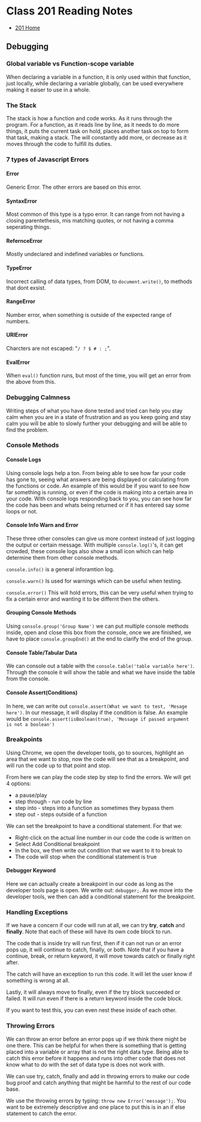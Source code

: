 # Class 201 Reading Notes

* [201 Home](https://fadnesscharlie.github.io/reading-notes/201/)

## Debugging

### Global variable vs Function-scope variable

When declaring a variable in a function, it is only used within that function, just locally, while declaring a variable globally, can be used everywhere making it eaiser to use in a whole.

### The Stack

The stack is how a function and code works. As it runs through the program. For a function, as it reads line by line, as it needs to do more things, it puts the current task on hold, places another task on top to form that task, making a stack. The will constantly add more, or decrease as it moves through the code to fulfill its duties.

### 7 types of Javascript Errors

#### Error

Generic Error. The other errors are based on this error.

#### SyntaxError

Most common of this type is a typo error. It can range from not having a closing parentethesis, mis matching quotes, or not having a comma seperating things.

#### RefernceError

Mostly undeclared and indefined variables or functions.

#### TypeError

Incorrect calling of data types, from DOM, to `document.write()`, to methods that dont exsist.

#### RangeError

Number error, when something is outside of the expected range of numbers.

#### URIError

Charcters are not escaped: "`/ ? $ # : ;`".

#### EvalError

When `eval()` function runs, but most of the time, you will get an error from the above from this.

### Debugging Calmness

Writing steps of what you have done tested and tried can help you stay calm when you are in a state of frustration and as you keep going and stay calm you will be able to slowly further your debugging and will be able to find the problem.

### Console Methods

#### Console Logs

Using console logs help a ton. From being able to see how far your code has gone to, seeing what answers are being displayed or calculating from the functions or code. An example of this would be if you want to see how far something is running, or even if the code is making into a certain area in your code. With console logs responding back to you, you can see how far the code has been and whats being returned or if it has entered say some loops or not.

#### Console Info Warn and Error

These three other consoles can give us more context instead of just logging the output or certain message. With multiple `console.log()`'s, it can get crowded, these console logs also show a small icon which can help determine them from other console methods.

`console.info()` is a general inforamtion log.

`console.warn()` Is used for warnings which can be useful when testing.

`console.error()` This will hold errors, this can be very useful when trying to fix a certain error and wanting it to be differnt then the others.

#### Grouping Console Methods

Using `console.group('Group Name')` we can put multiple console methods inside, open and close this box from the console, once we are finished, we have to place `console.groupEnd()` at the end to clarify the end of the group.

#### Console Table/Tabular Data

We can console out a table with the `console.table('table variable here')`. Through the console it will show the table and what we have inside the table from the console.

#### Console Assert(Conditions)

In here, we can write out `console.assert(What we want to test, 'Mesage here')`. In our message, it will display if the condition is false. An example would be `console.assert(isBoolean(true), 'Message if passed argument is not a boolean')`

### Breakpoints

Using Chrome, we open the developer tools, go to sources, highlight an area that we want to stop, now the code will see that as a breakpoint, and will run the code up to that point and stop.

From here we can play the code step by step to find the errors. We will get 4 options:

* a pause/play
* step through - run code by line
* step into - steps into a function as sometimes they bypass them
* step out - steps outside of a function

We can set the breakpoint to have a conditional statement. For that we:

* Right-click on the actual line number in our code the code is written on
* Select Add Conditional breakpoint
* In the box, we then write out condition that we want to it to break to
* The code will stop when the conditional statement is true

#### Debugger Keyword

Here we can actually create a breakpoint in our code as long as the developer tools page is open. We write out: `debugger;`. As we move into the developer tools, we then can add a conditional statement for the breakpoint.

### Handling Exceptions

If we have a concern if our code will run at all, we can try **try**, **catch** and **finally**. Note that each of these will have its own code block to run.

The code that is inside try will run first, then if it can not run or an error pops up, it will continue to catch, finally, or both. Note that if you have a continue, break, or return keyword, it will move towards catch or finally right after.

The catch will have an exception to run this code. It will let the user know if something is wrong at all.

Lastly, it will always move to finally, even if the try block succeeded or failed. It will run even if there is a return keyword inside the code block.

If you want to test this, you can even nest these inside of each other.

### Throwing Errors

We can throw an error before an error pops up if we think there might be one there. This can be helpful for when there is something that is getting placed into a variable or array that is not the right data type. Being able to catch this error before it happens and runs into other code that does not know what to do with the set of data type is does not work with.

We can use try, catch, finally and add in throwing errors to make our code bug proof and catch anything that might be harmful to the rest of our code base.

We use the throwing errors by typing: `throw new Error('message');`. You want to be extremely descriptive and one place to put this is in an if else statement to catch the error.
